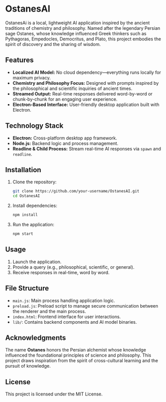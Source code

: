 # OstanesAI

OstanesAi is a local, lightweight AI application inspired by the ancient traditions of chemistry and philosophy. Named after the legendary Persian sage Ostanes, whose knowledge influenced Greek thinkers such as Pythagoras, Empedocles, Democritus, and Plato, this project embodies the spirit of discovery and the sharing of wisdom.

## Features
- **Localized AI Model:** No cloud dependency—everything runs locally for maximum privacy.
- **Chemistry and Philosophy Focus:** Designed with prompts inspired by the philosophical and scientific inquiries of ancient times.
- **Streamed Output:** Real-time responses delivered word-by-word or chunk-by-chunk for an engaging user experience.
- **Electron-Based Interface:** User-friendly desktop application built with Electron.

## Technology Stack
- **Electron:** Cross-platform desktop app framework.
- **Node.js:** Backend logic and process management.
- **Readline & Child Process:** Stream real-time AI responses via `spawn` and `readline`.

## Installation
1. Clone the repository:
    ```bash
    git clone https://github.com/your-username/OstanesAI.git
    cd OstanesAI
    ```

2. Install dependencies:
    ```bash
    npm install
    ```

3. Run the application:
    ```bash
    npm start
    ```

## Usage
1. Launch the application.
2. Provide a query (e.g., philosophical, scientific, or general).
3. Receive responses in real-time, word by word.


## File Structure
- `main.js`: Main process handling application logic.
- `preload.js`: Preload script to manage secure communication between the renderer and the main process.
- `index.html`: Frontend interface for user interactions.
- `lib/`: Contains backend components and AI model binaries.


## Acknowledgments
The name **Ostanes** honors the Persian alchemist whose knowledge influenced the foundational principles of science and philosophy. This project draws inspiration from the spirit of cross-cultural learning and the pursuit of knowledge.

## License
This project is licensed under the MIT License.


